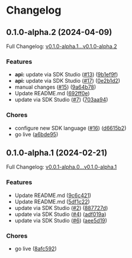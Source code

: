 # Changelog

## 0.1.0-alpha.2 (2024-04-09)

Full Changelog: [v0.1.0-alpha.1...v0.1.0-alpha.2](https://github.com/meorphis-test/test-repo-9/compare/v0.1.0-alpha.1...v0.1.0-alpha.2)

### Features

* **api:** update via SDK Studio ([#13](https://github.com/meorphis-test/test-repo-9/issues/13)) ([9b1ef9f](https://github.com/meorphis-test/test-repo-9/commit/9b1ef9f8e65a853c232d01988807c196fb10c908))
* **api:** update via SDK Studio ([#17](https://github.com/meorphis-test/test-repo-9/issues/17)) ([0e2b1d2](https://github.com/meorphis-test/test-repo-9/commit/0e2b1d20cce7dd2afe0f92a37b2815118ae9f463))
* manual changes ([#15](https://github.com/meorphis-test/test-repo-9/issues/15)) ([9a64b78](https://github.com/meorphis-test/test-repo-9/commit/9a64b78c8db0c1f4fbeac1a01650e20e43a0c05c))
* Update README.md ([692ff0e](https://github.com/meorphis-test/test-repo-9/commit/692ff0e76df947f48f6027b7a7090c351702b0b2))
* update via SDK Studio ([#7](https://github.com/meorphis-test/test-repo-9/issues/7)) ([703aa94](https://github.com/meorphis-test/test-repo-9/commit/703aa948e363e6132c4256495d83e3fb99192bcb))


### Chores

* configure new SDK language ([#16](https://github.com/meorphis-test/test-repo-9/issues/16)) ([d6615b2](https://github.com/meorphis-test/test-repo-9/commit/d6615b29ffe513851c2f2a673b134ffe982c5fc4))
* go live ([a6bde95](https://github.com/meorphis-test/test-repo-9/commit/a6bde95002cb8a597dae8d41575b334536174268))

## 0.1.0-alpha.1 (2024-02-21)

Full Changelog: [v0.0.1-alpha.0...v0.1.0-alpha.1](https://github.com/meorphis-test/test-repo-9/compare/v0.0.1-alpha.0...v0.1.0-alpha.1)

### Features

* Update README.md ([9c6c421](https://github.com/meorphis-test/test-repo-9/commit/9c6c42116bd3c9a1a3d3d02a22d921466d00f8e5))
* Update README.md ([5df1c22](https://github.com/meorphis-test/test-repo-9/commit/5df1c223bc8a1f63d2d37434f3daaaf7f8665f75))
* update via SDK Studio ([#2](https://github.com/meorphis-test/test-repo-9/issues/2)) ([887727d](https://github.com/meorphis-test/test-repo-9/commit/887727d9177c512849fec7ce707c9e9861279a1c))
* update via SDK Studio ([#4](https://github.com/meorphis-test/test-repo-9/issues/4)) ([adf019a](https://github.com/meorphis-test/test-repo-9/commit/adf019af8cdf400e29ee63b883f66b6bf3602ec1))
* update via SDK Studio ([#6](https://github.com/meorphis-test/test-repo-9/issues/6)) ([aee5d19](https://github.com/meorphis-test/test-repo-9/commit/aee5d1953dfcf4ce390e42aff72052ce96eaf68e))


### Chores

* go live ([8afc592](https://github.com/meorphis-test/test-repo-9/commit/8afc592f726ca6acb77446a43bc78f3d62bb2879))
